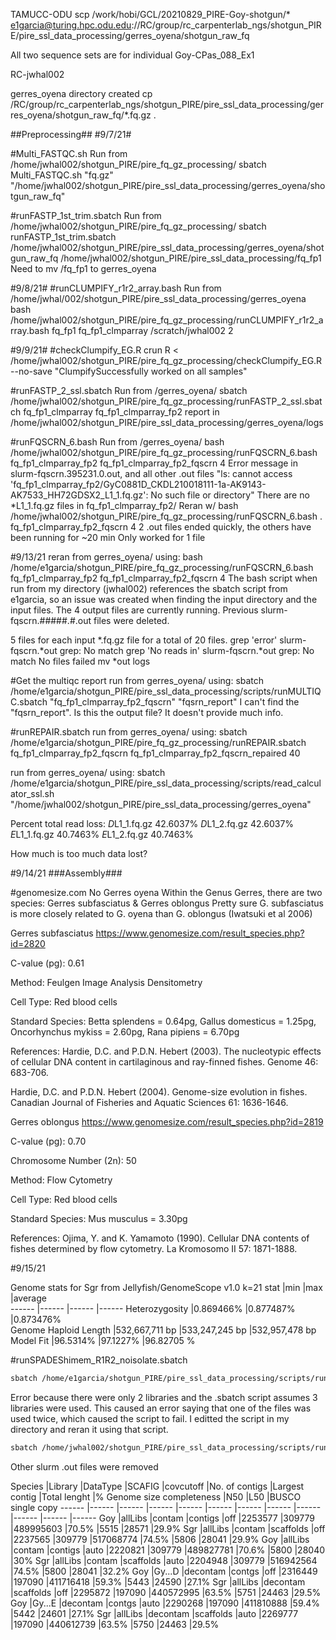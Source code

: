 TAMUCC-ODU
scp /work/hobi/GCL/20210829_PIRE-Goy-shotgun/* e1garcia@turing.hpc.odu.edu://RC/group/rc_carpenterlab_ngs/shotgun_PIRE/pire_ssl_data_processing/gerres_oyena/shotgun_raw_fq

All two sequence sets are for individual Goy-CPas_088_Ex1

RC-jwhal002

gerres_oyena directory created
cp /RC/group/rc_carpenterlab_ngs/shotgun_PIRE/pire_ssl_data_processing/gerres_oyena/shotgun_raw_fq/*.fq.gz .

##Preprocessing##
#9/7/21#

#Multi_FASTQC.sh
Run from /home/jwhal002/shotgun_PIRE/pire_fq_gz_processing/
sbatch Multi_FASTQC.sh "fq.gz" "/home/jwhal002/shotgun_PIRE/pire_ssl_data_processing/gerres_oyena/shotgun_raw_fq"

#runFASTP_1st_trim.sbatch
Run from /home/jwhal002/shotgun_PIRE/pire_fq_gz_processing/
sbatch runFASTP_1st_trim.sbatch /home/jwhal002/shotgun_PIRE/pire_ssl_data_processing/gerres_oyena/shotgun_raw_fq /home/jwhal002/shotgun_PIRE/pire_ssl_data_processing/fq_fp1
Need to mv /fq_fp1 to gerres_oyena

#9/8/21#
#runCLUMPIFY_r1r2_array.bash
Run from /home/jwhal/002/shotgun_PIRE/pire_ssl_data_processing/gerres_oyena
bash /home/jwhal002/shotgun_PIRE/pire_fq_gz_processing/runCLUMPIFY_r1r2_array.bash fq_fp1 fq_fp1_clmparray /scratch/jwhal002 2

#9/9/21#
#checkClumpify_EG.R
crun R < /home/jwhal002/shotgun_PIRE/pire_fq_gz_processing/checkClumpify_EG.R --no-save
"ClumpifySuccessfully worked on all samples"

#runFASTP_2_ssl.sbatch
Run from /gerres_oyena/
sbatch /home/jwhal002/shotgun_PIRE/pire_fq_gz_processing/runFASTP_2_ssl.sbatch fq_fp1_clmparray fq_fp1_clmparray_fp2
report in /home/jwhal002/shotgun_PIRE/pire_ssl_data_processing/gerres_oyena/logs

#runFQSCRN_6.bash
Run from /gerres_oyena/
bash /home/jwhal002/shotgun_PIRE/pire_fq_gz_processing/runFQSCRN_6.bash fq_fp1_clmparray_fp2 fq_fp1_clmparray_fp2_fqscrn 4
Error message in slurm-fqscrn.395231.0.out, and all other .out files
"ls: cannot access 'fq_fp1_clmparray_fp2/GyC0881D_CKDL210018111-1a-AK9143-AK7533_HH72GDSX2_L1_1.fq.gz': No such file or directory"
There are no *L1_1.fq.gz files in fq_fp1_clmparray_fp2/
Reran w/
bash /home/jwhal002/shotgun_PIRE/pire_fq_gz_processing/runFQSCRN_6.bash . fq_fp1_clmparray_fp2_fqscrn 4
2 .out files ended quickly, the others have been running for ~20 min
Only worked for 1 file

#9/13/21
reran from gerres_oyena/ using:
bash /home/e1garcia/shotgun_PIRE/pire_fq_gz_processing/runFQSCRN_6.bash fq_fp1_clmparray_fp2 fq_fp1_clmparray_fp2_fqscrn 4
The bash script when run from my directory (jwhal002) references the sbatch script from e1garcia, so an issue was created when finding the input directory and the input files. 
The 4 output files are currently running.
Previous slurm-fqscrn.#####.#.out files were deleted.

5 files for each input *.fq.gz file for a total of 20 files.
grep 'error' slurm-fqscrn.*out
grep: No match
grep 'No reads in' slurm-fqscrn.*out
grep: No match
No files failed
mv *out logs

#Get the multiqc report
run from gerres_oyena/ using:
sbatch /home/e1garcia/shotgun_PIRE/pire_ssl_data_processing/scripts/runMULTIQC.sbatch "fq_fp1_clmparray_fp2_fqscrn" "fqsrn_report"
I can't find the "fqsrn_report". Is this the output file? It doesn't provide much info. 

#runREPAIR.sbatch
run from gerres_oyena/ using:
sbatch /home/e1garcia/shotgun_PIRE/pire_fq_gz_processing/runREPAIR.sbatch fq_fp1_clmparray_fp2_fqscrn fq_fp1_clmparray_fp2_fqscrn_repaired 40

run from gerres_oyena/ using:
sbatch /home/e1garcia/shotgun_PIRE/pire_ssl_data_processing/scripts/read_calculator_ssl.sh "/home/jwhal002/shotgun_PIRE/pire_ssl_data_processing/gerres_oyena"

Percent total read loss:
*D*L1_1.fq.gz 42.6037%
*D*L1_2.fq.gz 42.6037%
*E*L1_1.fq.gz 40.7463%
*E*L1_2.fq.gz 40.7463%

How much is too much data lost?


#9/14/21
###Assembly###

#genomesize.com
No Gerres oyena
Within the Genus Gerres, there are two species: Gerres subfasciatus & Gerres oblongus
Pretty sure G. subfasciatus is more closely related to G. oyena than G. oblongus (Iwatsuki et al 2006)

Gerres subfasciatus
https://www.genomesize.com/result_species.php?id=2820

C-value (pg): 0.61

Method: Feulgen Image Analysis Densitometry

Cell Type: Red blood cells

Standard Species: Betta splendens = 0.64pg, Gallus domesticus = 1.25pg, Oncorhynchus mykiss = 2.60pg, Rana pipiens = 6.70pg

References:
Hardie, D.C. and P.D.N. Hebert (2003). The nucleotypic effects of cellular DNA content in cartilaginous and ray-finned fishes. Genome 46: 683-706.

Hardie, D.C. and P.D.N. Hebert (2004). Genome-size evolution in fishes. Canadian Journal of Fisheries and Aquatic Sciences 61: 1636-1646.


Gerres oblongus
https://www.genomesize.com/result_species.php?id=2819

C-value (pg): 0.70

Chromosome Number (2n): 50

Method: Flow Cytometry

Cell Type: Red blood cells

Standard Species: Mus musculus = 3.30pg

References:
Ojima, Y. and K. Yamamoto (1990). Cellular DNA contents of fishes determined by flow cytometry. La Kromosomo II 57: 1871-1888.


#9/15/21


Genome stats for Sgr from Jellyfish/GenomeScope v1.0 k=21
stat	|min	|max	|average	
------	|------	|------	|------	
Heterozygosity	|0.869466%	|0.877487%	|0.873476%	
Genome Haploid Length	|532,667,711 bp	|533,247,245 bp	|532,957,478 bp	
Model Fit	|96.5314%	|97.1227%	|96.82705 %	

#runSPADEShimem_R1R2_noisolate.sbatch

```sh
sbatch /home/e1garcia/shotgun_PIRE/pire_ssl_data_processing/scripts/runSPADEShimem_R1R2_noisolate.sbatch "jwhal002" "Goy" "1" "contam" "533000000" "/home/jwhal002/shotgun_PIRE/pire_ssl_data_processing/gerres_oyena"
```
Error because there were only 2 libraries and the .sbatch script assumes 3 libraries were used. This caused an error saying that one of the files was used twice, which caused the script to fail.
I editted the script in my directory and reran it using that script.

```sh
sbatch /home/jwhal002/shotgun_PIRE/pire_ssl_data_processing/scripts/runSPADEShimem_R1R2_noisolate.sbatch "jwhal002" "Goy" "1" "contam" "533000000" "/home/jwhal002/shotgun_PIRE/pire_ssl_data_processing/gerres_oyena"
```

Other slurm .out files were removed







Species |Library |DataType |SCAFIG |covcutoff |No. of contigs |Largest contig |Total lenght |% Genome size completeness |N50 |L50 |BUSCO single copy ------ 
|------ |------ |------ |------ |------ |------ |------ |------ |------ |------ |------
Goy |allLibs |contam |contigs |off |2253577 |309779 |489995603 |70.5% |5515 |28571 |29.9% Sgr |allLibs |contam |scaffolds |off |2237565 |309779 |517068774 
|74.5% |5806 |28041 |29.9%
Goy |allLibs |contam |contigs |auto |2220821 |309779 |489827781 |70.6% |5800 |28040 |30% Sgr |allLibs |contam |scaffolds |auto |2204948 |309779 |516942564 
|74.5% |5800 |28041 |32.2%
Goy |Gy...D |decontam |contgs |off |2316449 |197090 |411716418 |59.3% |5443 |24590 |27.1% Sgr |allLibs |decontam |scaffolds |off |2295872 |197090 |440572995 
|63.5% |5751 |24463 |29.5%
Goy |Gy...E |decontam |contgs |auto |2290268 |197090 |411810888 |59.4% |5442 |24601 |27.1% Sgr |allLibs |decontam |scaffolds |auto |2269777 |197090 |440612739 
|63.5% |5750 |24463 |29.5%
